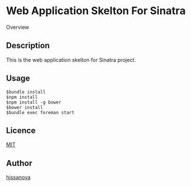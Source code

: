Web Application Skelton For Sinatra
====

Overview

## Description

This is the web application skelton for Sinatra project.

## Usage

```
$bundle install
$npm install
$npm install -g bower
$bower install
$bundle exec foreman start
```

## Licence

[MIT](https://github.com/tcnksm/tool/blob/master/LICENCE)

## Author

[hissanova](https://github.com/hissanova)

